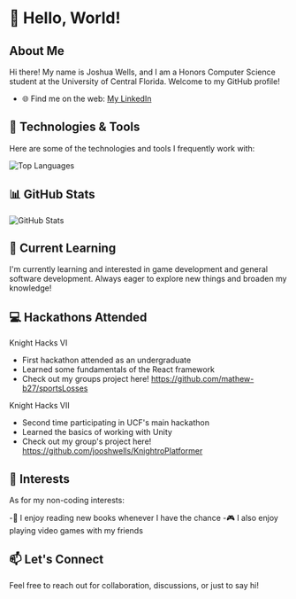 # 👋 Hello, World!

## About Me

Hi there! My name is Joshua Wells, and I am a Honors Computer Science student at the University of Central Florida. Welcome to my GitHub profile!

- 🌐 Find me on the web: [My LinkedIn](https://www.linkedin.com/in/joshuawellscs/)

## 🔧 Technologies & Tools

Here are some of the technologies and tools I frequently work with:

![Top Languages](https://github-readme-stats.vercel.app/api/top-langs/?username=jooshwells&layout=compact&theme=dark)

## 📊 GitHub Stats

![GitHub Stats](https://github-readme-stats.vercel.app/api?username=jooshwells&count_private=true&show_icons=true&theme=dark)

## 🌱 Current Learning

I'm currently learning and interested in game development and general software development. Always eager to explore new things and broaden my knowledge!

## 💻 Hackathons Attended

Knight Hacks VI
- First hackathon attended as an undergraduate
- Learned some fundamentals of the React framework
- Check out my groups project here! https://github.com/mathew-b27/sportsLosses

Knight Hacks VII
- Second time participating in UCF's main hackathon
- Learned the basics of working with Unity
- Check out my group's project here! https://github.com/jooshwells/KnightroPlatformer
  
## 🚀 Interests

As for my non-coding interests:

-📖 I enjoy reading new books whenever I have the chance
-🎮 I also enjoy playing video games with my friends

## 📫 Let's Connect

Feel free to reach out for collaboration, discussions, or just to say hi!
